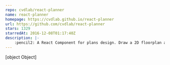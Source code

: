 ```yaml
---
repo: cvdlab/react-planner
name: react-planner
homepage: https://cvdlab.github.io/react-planner
url: https://github.com/cvdlab/react-planner
stars: 1329
starredAt: 2016-12-08T01:17:40Z
description: |-
    :pencil2: A React Component for plans design. Draw a 2D floorplan and navigate it in 3D mode.
---
```


[object Object]
